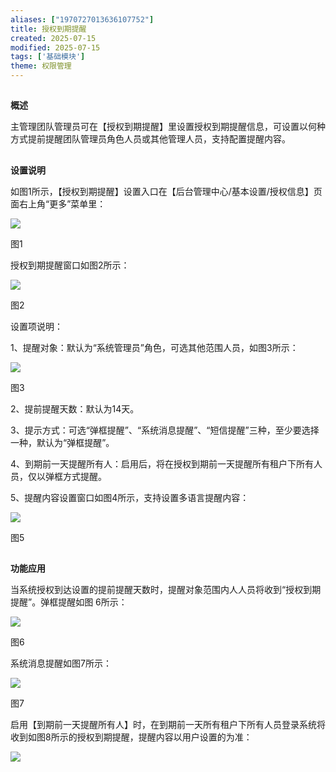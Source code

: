 ```yaml
---
aliases: ["1970727013636107752"]
title: 授权到期提醒
created: 2025-07-15
modified: 2025-07-15
tags: ['基础模块']
theme: 权限管理
---
```


##

**概述**

主管理团队管理员可在【授权到期提醒】里设置授权到期提醒信息，可设置以何种方式提前提醒团队管理员角色人员或其他管理人员，支持配置提醒内容。

##

**设置说明**

如图1所示，【授权到期提醒】设置入口在【后台管理中心/基本设置/授权信息】页面右上角“更多”菜单里：

![](https://myhelpdoc.oss-cn-heyuan.aliyuncs.com/mdimages/39387ce28bcc3bd7631415604998c843.jpg)

图1

授权到期提醒窗口如图2所示：

![](https://myhelpdoc.oss-cn-heyuan.aliyuncs.com/mdimages/302ba04c9464dc16aa0c8ddcb2375748.jpg)

图2

设置项说明：

1、提醒对象：默认为“系统管理员”角色，可选其他范围人员，如图3所示：

![](https://myhelpdoc.oss-cn-heyuan.aliyuncs.com/mdimages/1758b44f55116d41bbde7cc0347149a6.jpg)

图3

2、提前提醒天数：默认为14天。

3、提示方式：可选“弹框提醒”、“系统消息提醒”、“短信提醒”三种，至少要选择一种，默认为“弹框提醒”。

4、到期前一天提醒所有人：启用后，将在授权到期前一天提醒所有租户下所有人员，仅以弹框方式提醒。

5、提醒内容设置窗口如图4所示，支持设置多语言提醒内容：

![](https://myhelpdoc.oss-cn-heyuan.aliyuncs.com/mdimages/3df5c1276699e3dc4613751be4c09779.jpg)

图5

##

**功能应用**

当系统授权到达设置的提前提醒天数时，提醒对象范围内人人员将收到“授权到期提醒”。弹框提醒如图 6所示：

![](https://myhelpdoc.oss-cn-heyuan.aliyuncs.com/mdimages/0ba271e2996fefe62e4d243d2c18f403.jpg)

图6

系统消息提醒如图7所示：

![](https://myhelpdoc.oss-cn-heyuan.aliyuncs.com/mdimages/3c6b1e2a0f54c12cfca2c1f8af2da117.jpg)

图7

启用【到期前一天提醒所有人】时，在到期前一天所有租户下所有人员登录系统将收到如图8所示的授权到期提醒，提醒内容以用户设置的为准：

![](https://myhelpdoc.oss-cn-heyuan.aliyuncs.com/mdimages/16758a4db0e2841fccb01726092b3871.jpg)

